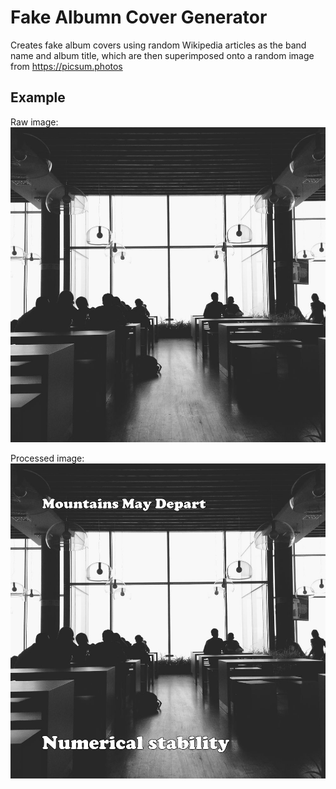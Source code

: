 # Fake Albumn Cover Generator
Creates fake album covers using random Wikipedia articles as the band name and album title, which are then superimposed onto a random image from https://picsum.photos

## Example
Raw image:
![raw_album_1](album_art_raw.png)

Processed image:
![album 1](fake_album.png)
